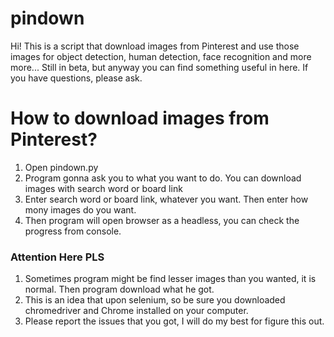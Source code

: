 # pindown

Hi! This is a script that download images from Pinterest and use those images for object detection, human detection, face recognition and more more... Still in beta, but anyway you can find something useful in here. If you have questions, please ask.

# How to download images from Pinterest? #

1. Open pindown.py
2. Program gonna ask you to what you want to do. You can download images with search word or board link
3. Enter search word or board link, whatever you want. Then enter how mony images do you want.
4. Then program will open browser as a headless, you can check the progress from console.

### Attention Here PLS ### 

1. Sometimes program might be find lesser images than you wanted, it is normal. Then program download what he got.
2. This is an idea that upon selenium, so be sure you downloaded chromedriver and Chrome installed on your computer.
3. Please report the issues that you got, I will do my best for figure this out.



